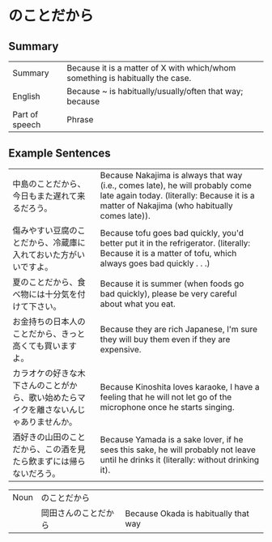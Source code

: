 # のことだから

## Summary

<table><tr>   <td>Summary</td>   <td>Because it is a matter of X with which/whom something is habitually the case.</td></tr><tr>   <td>English</td>   <td>Because ~ is habitually/usually/often that way; because</td></tr><tr>   <td>Part of speech</td>   <td>Phrase</td></tr></table>

## Example Sentences

<table><tr>   <td>中島のことだから、今日もまた遅れて来るだろう。</td>   <td>Because Nakajima is always that way (i.e., comes late), he will probably come late again today. (literally: Because it is a matter of Nakajima (who habitually comes late)).</td></tr><tr>   <td>傷みやすい豆腐のことだから、冷蔵庫に入れておいた方がいいですよ。</td>   <td>Because tofu goes bad quickly, you'd better put it in the refrigerator. (literally: Because it is a matter of tofu, which always goes bad quickly . . .)</td></tr><tr>   <td>夏のことだから、食べ物には十分気を付けて下さい。</td>   <td>Because it is summer (when foods go bad quickly), please be very careful about what you eat.</td></tr><tr>   <td>お金持ちの日本人のことだから、きっと高くても買いますよ。</td>   <td>Because they are rich Japanese, I'm sure they will buy them even if they are expensive.</td></tr><tr>   <td>カラオケの好きな木下さんのことがから、歌い始めたらマイクを離さないんじゃありませんか。</td>   <td>Because Kinoshita loves karaoke, I have a feeling that he will not let go of the microphone once he starts singing.</td></tr><tr>   <td>酒好きの山田のことだから、この酒を見たら飲まずには帰らないだろう。</td>   <td>Because Yamada is a sake lover, if he sees this sake, he will probably not leave until he drinks it (literally: without drinking it).</td></tr></table>

<table class="table"><tbody><tr class="tr head"><td class="td"><span class="bold">Noun</span></td><td class="td"><span class="concept">のことだから</span></td><td class="td"></td></tr><tr class="tr"><td class="td"></td><td class="td"><span>岡田さん</span><span class="concept">のことだから</span></td><td class="td"><span>Because Okada is habitually that way</span></td></tr></tbody></table>


